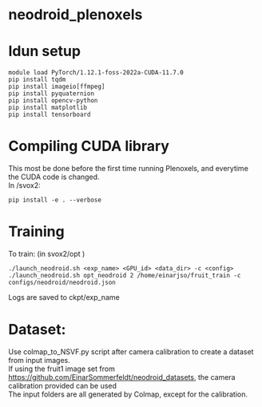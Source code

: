 # neodroid_plenoxels

# Idun setup
```
module load PyTorch/1.12.1-foss-2022a-CUDA-11.7.0
pip install tqdm
pip install imageio[ffmpeg]
pip install pyquaternion
pip install opencv-python
pip install matplotlib
pip install tensorboard
```

# Compiling CUDA library
This most be done before the first time running Plenoxels, and everytime the CUDA code is changed.\
In /svox2:
```
pip install -e . --verbose
```

# Training

To train: (in svox2/opt )
```
./launch_neodroid.sh <exp_name> <GPU_id> <data_dir> -c <config>
./launch_neodroid.sh opt_neodroid 2 /home/einarjso/fruit_train -c configs/neodroid/neodroid.json
```
Logs are saved to ckpt/exp_name

# Dataset:

Use colmap_to_NSVF.py script after camera calibration to create a dataset from input images.\
If using the fruit1 image set from https://github.com/EinarSommerfeldt/neodroid_datasets, the camera calibration provided can be used\
The input folders are all generated by Colmap, except for the calibration.
